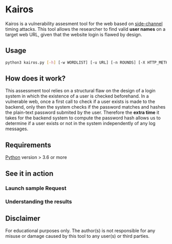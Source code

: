 # Kairos
Kairos is a vulnerability assesment tool for the web based on [side-channel](https://en.wikipedia.org/wiki/Side-channel_attack) timing attacks. This tool allows the researcher to find valid **user names** on a target web URL, given that the website login is flawed by design. 

## Usage
```bash
python3 kairos.py [-h] [-w WORDLIST] [-u URL] [-n ROUNDS] [-X HTTP_METHOD]
```

## How does it work?
This assessment tool relies on a structural flaw on the design of a login system in which the existence of a user is checked beforehand. In a vulnerable web, once a first call to check if a user exists is made to the backend, only then the system checks if the password matches and hashes the plain-text password submited by the user. Therefore the **extra time** it takes for the backend system to compute the password hash allows us to determine if a user exists or not in the system independently of any log messages.

## Requirements
[Python](https://www.python.org/downloads/) version > 3.6 or more

## See it in action

### Launch sample Request

### Understanding the results

## Disclaimer

For educational purposes only. The author(s) is not responsible for any misuse or damage caused by this tool to any user(s) or third parties.